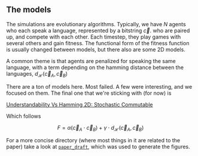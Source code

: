 ## The models

The simulations are evolutionary algorithms. Typically, we have $N$ agents who each speak a language, represented by a bitstring $\vec{c}.$ who are paired up, and compete with each other. Each timestep, they play games with several others and gain fitness. The functional form of the fitness function is usually changed between models, but there also are some 2D models.

A common theme is that agents are penalized for speaking the same language, with a term depending on the hamming distance between the languages, $d_\mathcal{H}\left(\vec{c}_A, \vec{c}_B\right)$

There are a ton of models here. Most failed. A few were interesting, and we focused on them. The final one that we're sticking with (for now) is

[Understandability Vs Hamming 2D: Stochastic Commutable](./understandabilityVsHamming2D/stochasticCommutable)

Which follows

$$ F = \alpha \left( \vec{c}_A \cdot \vec{c}_B \right) + \gamma \cdot d_\mathcal{H}\left(\vec{c}_A, \vec{c}_B\right)$$

For a more concise directory (where most things in it are related to the paper) take a look at [`paper_draft`](./paper_draft/), which was used to generate the figures.